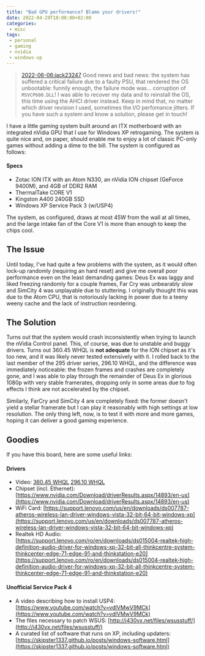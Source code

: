 ```yaml
---
title: "Bad GPU performance? Blame your drivers!"
date: 2022-04-29T18:08:00+02:00
categories:
 - misc
tags:
 - personal
 - gaming
 - nvidia
 - windows-xp
---
```


> [2022-06-06:jack23247](jack23247@pm.me) Good news and bad news: the system has suffered a critical failure due to a faulty PSU, that rendered the OS unbootable: funnily enough, the failure mode was...  corruption of `MSVCP600.DLL`! I was able to recover my data and to reinstall the OS, this time using the AHCI driver instead. Keep in mind that, no matter which driver revision I used, sometimes the I/O perfomance jitters. If you have such a system and know a solution, please get in touch!  

I have a little gaming system built around an ITX motherboard with an integrated nVidia GPU that I use for Windows XP retrogaming. The system is quite nice and, on paper, should enable me to enjoy a lot of classic PC-only games without adding a dime to the bill. The system is configured as follows:

#### Specs

- Zotac ION ITX with an  Atom N330, an nVidia ION chipset (GeForce 9400M), and 4GB of DDR2 RAM
- ThermalTake CORE V1 
- Kingston A400 240GB SSD
- Windows XP Service Pack 3 (w/USP4)

The system, as configured, draws at most 45W from the wall at all times, and the large intake fan of the Core V1 is more than enough to keep the chips cool.

## The Issue

Until today, I've had quite a few problems with the system, as it would often lock-up randomly (requiring an hard reset) and give me overall poor performance even on the least demanding games: Deus Ex was laggy and liked freezing randomly for a couple frames, Far Cry was unbearably slow and SimCity 4 was unplayable due to stuttering. I originally thought this was due to the Atom CPU, that is notoriously lacking in power due to a teeny weeny cache and the lack of instruction reordering.

## The Solution

Turns out that the system would crash inconsistently when trying to launch the nVidia Control panel. This, of course, was due to unstable and buggy drivers. Turns out 360.45 WHQL is **not adequate** for the ION chipset as it's too new, and it was likely never tested extensively with it. I rolled back to the last member of the 295 driver series, 296.10 WHQL, and the difference was immediately noticeable: the frozen frames and crashes are completely gone, and I was able to play through the remainder of Deus Ex in glorious 1080p with very stable framerates, dropping only in some areas due to fog effects I think are not accelerated by the chipset.

Similarly, FarCry and SimCity 4 are completely fixed: the former doesn't yield a stellar framerate but I can play it reasonably with high settings at low resolution. The only thing left, now, is to test it with more and more games, hoping it can deliver a good gaming experience.

## Goodies

If you have this board, here are some useful links:

#### Drivers

- Video: [360.45 WHQL](https://www.nvidia.com/Download/driverResults.aspx/77225/en-us) [296.10 WHQL](https://www.nvidia.com/download/driverResults.aspx/42438/en-us)
- Chipset (incl. Ethernet): [https://www.nvidia.com/Download/driverResults.aspx/14893/en-us](https://www.nvidia.com/Download/driverResults.aspx/14893/en-us)
- WiFi Card: [https://support.lenovo.com/us/en/downloads/ds007787-atheros-wireless-lan-driver-windows-vista-32-bit-64-bit-windows-xp](https://support.lenovo.com/us/en/downloads/ds007787-atheros-wireless-lan-driver-windows-vista-32-bit-64-bit-windows-xp)
- Realtek HD Audio: [https://support.lenovo.com/ro/en/downloads/ds015004-realtek-high-definition-audio-driver-for-windows-xp-32-bit-all-thinkcentre-system-thinkcenter-edge-71-edge-91-and-thinkstation-e20](https://support.lenovo.com/ro/en/downloads/ds015004-realtek-high-definition-audio-driver-for-windows-xp-32-bit-all-thinkcentre-system-thinkcenter-edge-71-edge-91-and-thinkstation-e20)

#### Unofficial Service Pack 4

- A video describing how to install USP4: [https://www.youtube.com/watch?v=vdIVMwV9MCk](https://www.youtube.com/watch?v=vdIVMwV9MCk)
- The files necessary to patch WSUS: [http://i430vx.net/files/wsusstuff/](http://i430vx.net/files/wsusstuff/)
- A curated list of software that runs on XP, including updaters: [https://skipster1337.github.io/posts/windows-software.html](https://skipster1337.github.io/posts/windows-software.html)



